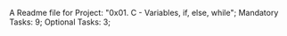 A Readme file for Project: "0x01. C - Variables, if, else, while";
Mandatory Tasks: 9;
Optional Tasks: 3;
